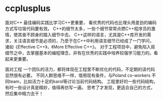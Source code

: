 # ccplusplus
面对C++
最佳编码实践比学习C++更重要，
看优秀的代码也比埋头用差劲的编码方式写垃圾代码要有效。
C++的细节太多，一些个细节常常点燃C++程序员的激情，使其奋不顾身的踏入细节中去。
C++这样的语言，尤其是C++库开发的需求，关注语言细节是必须的，乃至于在C++中利用语言细节已经成了一门学问，诸如《Effective C++》，《More Effective C++》。
对于工程项目中，避免陷入抠细节之中，去掌握基本的编程理念，并有在优秀的实践中培养较强学习能力的。看起来更重要。

面对工程
一个团队的活力，都将体现在工程里不断优化的代码，不定期的读代码显然很有必要。
不同人群思维不一样，借用现有条件，与Poland co-workers 不同team，比如活力十足的karol等讨论当前代码结构。
工程里好的一些代码结构，有时一些设计真是精妙，值得再仿写一遍。
思考了才发现，更适合自己的方式，然后集中精力去干！
